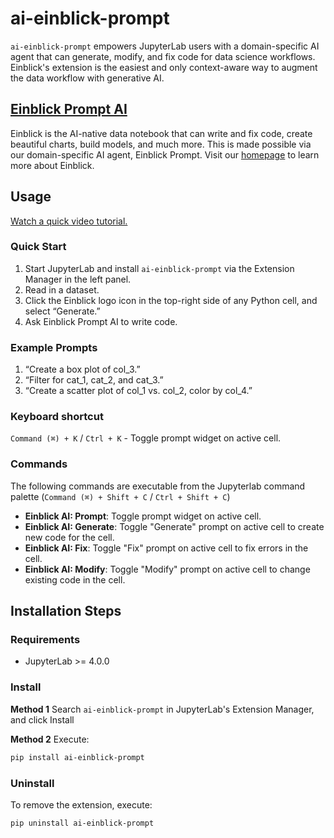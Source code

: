 # ai-einblick-prompt

`ai-einblick-prompt` empowers JupyterLab users with a domain-specific AI agent that can generate, modify, and fix code for data science workflows. Einblick's extension is the easiest and only context-aware way to augment the data workflow with generative AI.

## [Einblick Prompt AI](https://www.einblick.ai/ai-einblick-prompt/)

Einblick is the AI-native data notebook that can write and fix code, create beautiful charts, build models, and much more. This is made possible via our domain-specific AI agent, Einblick Prompt. Visit our [homepage](https://www.einblick.ai/) to learn more about Einblick.

## Usage

[Watch a quick video tutorial.](https://cdn.sanity.io/files/1xvnv7n3/production/3af4d02af053694730f15c9be93234470dfa4e4e.mp4)

### Quick Start

1. Start JupyterLab and install `ai-einblick-prompt` via the Extension Manager in the left panel.
2. Read in a dataset.
3. Click the Einblick logo icon in the top-right side of any Python cell, and select “Generate.”
4. Ask Einblick Prompt AI to write code.

### Example Prompts

1. “Create a box plot of col_3.”
2. “Filter for cat_1, cat_2, and cat_3.”
3. “Create a scatter plot of col_1 vs. col_2, color by col_4.”

### Keyboard shortcut

`Command (⌘) + K` / `Ctrl + K` - Toggle prompt widget on active cell.

### Commands

The following commands are executable from the Jupyterlab command palette (`Command (⌘) + Shift + C` / `Ctrl + Shift + C`)

- **Einblick AI: Prompt**: Toggle prompt widget on active cell.
- **Einblick AI: Generate**: Toggle "Generate" prompt on active cell to create new code for the cell.
- **Einblick AI: Fix**: Toggle "Fix" prompt on active cell to fix errors in the cell.
- **Einblick AI: Modify**: Toggle "Modify" prompt on active cell to change existing code in the cell.

## Installation Steps

### Requirements

- JupyterLab >= 4.0.0

### Install

**Method 1** Search `ai-einblick-prompt` in JupyterLab's Extension Manager, and click Install

**Method 2** Execute:

```bash
pip install ai-einblick-prompt
```

### Uninstall

To remove the extension, execute:

```bash
pip uninstall ai-einblick-prompt
```
